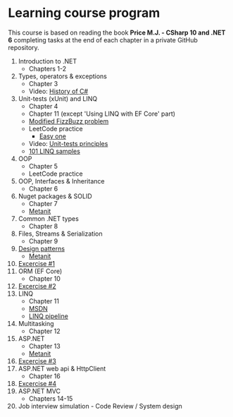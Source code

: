 # Learning course program
This course is based on reading the book **Price M.J. - CSharp 10 and .NET 6** completing tasks at the end of each chapter in a private GitHub repository.
1.  Introduction to .NET
    - Chapters 1-2
2. Types, operators & exceptions
    - Chapter 3
    - Video: [History of C#](https://www.youtube.com/watch?app=desktop&v=ysKnBJsnxjE)
3. Unit-tests (xUnit) and LINQ
    - Chapter 4
    - Chapter 11 (except 'Using LINQ with EF Core' part) 
    - [Modified FizzBuzz problem](https://github.com/alex1ozr/LearnDotNet/blob/main/Exercises/FizzBuzz.md)
    - LeetCode practice 
       - [Easy one](https://leetcode.com/problemset/all/?sorting=W3sic29ydE9yZGVyIjoiQVNDRU5ESU5HIiwib3JkZXJCeSI6IkRJRkZJQ1VMVFkifV0%3D)
    - Video: [Unit-tests principles](https://www.youtube.com/watch?v=LkrqqpkKIXE)
    - [101 LINQ samples](https://github.com/dotnet/try-samples/blob/main/101-linq-samples/index.md)
5. OOP
    - Chapter 5
    - LeetCode practice
6. OOP, Interfaces & Inheritance
    - Chapter 6
7. Nuget packages & SOLID
    - Chapter 7
    - [Metanit](https://metanit.com/sharp/patterns/5.1.php)
8. Common .NET types
    - Chapter 8
9. Files, Streams & Serialization
    - Chapter 9
10. [Design patterns](https://github.com/alex1ozr/LearnDotNet/tree/main/Patterns)
    - [Metanit](https://metanit.com/sharp/patterns/1.1.php)
11. [Excercise #1](https://github.com/alex1ozr/LearnDotNet/blob/main/Exercises/Exercise_1.md)
12. ORM (EF Core)
    - Chapter 10
13. [Excercise #2](https://github.com/alex1ozr/LearnDotNet/blob/main/Exercises/Exercise_2.md)
14. LINQ
    - Chapter 11
    - [MSDN](https://learn.microsoft.com/en-us/dotnet/csharp/programming-guide/concepts/linq/introduction-to-linq-queries)
    - [LINQ pipeline](https://www.red-gate.com/simple-talk/development/dotnet-development/linq-secrets-revealed-chaining-and-debugging/#fourth)
15. Multitasking
    - Chapter 12
16. ASP.NET
    - Chapter 13
    - [Metanit](https://metanit.com/sharp/aspnet6/)
17. [Excercise #3](https://github.com/alex1ozr/LearnDotNet/blob/main/Exercises/Exercise_3.md)
19. ASP.NET web api & HttpClient
    - Chapter 16
19. [Excercise #4](https://github.com/alex1ozr/LearnDotNet/blob/main/Exercises/Exercise_4.md)
20. ASP.NET MVC
    - Chapters 14-15
21. Job interview simulation - Code Review / System design
